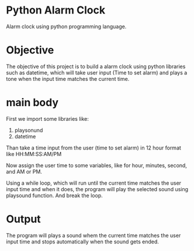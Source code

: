 # Python Alarm Clock
Alarm clock using python programming language. 

# Objective
The objective of this project is to build a alarm clock using python libraries such as datetime, which will take user input (Time to set alarm) and plays a tone when the input time matches the current time.

# main body
First we import some libraries like:
1. playsonund
2. datetime

Than take a time input from the user (time to set alarm) in 12 hour format like HH:MM:SS:AM/PM

Now assign the user time to some variables, like for hour, minutes, second, and AM or PM.

Using a while loop, which will run until the current time matches the user input time and when it does, the program will play the selected sound using playsound function. And break the loop. 

# Output
The program will plays a sound whem the current time matches the user input time and stops automatically when the sound gets ended. 
